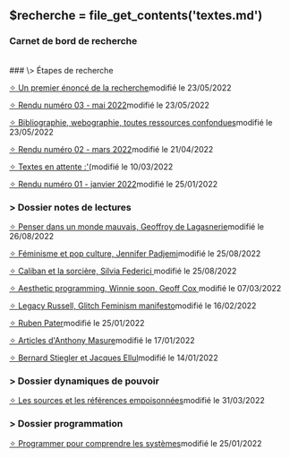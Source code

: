 ## &#36;recherche &#61; file&#95;get&#95;contents&#40;&#39;textes.md&#39;&#41;

### <div id="accueil">Carnet de bord de recherche</div>

<br>
### \> Étapes de recherche

<a class="articles" href="etapes/enonce.php">&#10023; Un premier énoncé de la recherche</a><span class="date">modifié le 23/05/2022</span><br>

<a class="articles" href="etapes/rendu3.php">&#10023; Rendu numéro 03 - mai 2022</a><span class="date">modifié le 23/05/2022</span><br>

<a class="articles" href="etapes/bibliographie.php">&#10023; Bibliographie, webographie, toutes ressources confondues</a><span class="date">modifié le 23/05/2022</span><br>

<a class="articles" href="etapes/rendu2.php">&#10023; Rendu numéro 02 - mars 2022</a><span class="date">modifié le 21/04/2022</span><br>

<a class="articles" href="etapes/en-attente.php">&#10023; Textes en attente :'(</a><span class="date">modifié le 10/03/2022</span><br>

<a class="articles" href="etapes/rendu1.php">&#10023; Rendu numéro 01 - janvier 2022</a><span class="date">modifié le 25/01/2022</span><br>



### \> Dossier notes de lectures
<a class="articles" href="notes/notesDeLagasnerie_Penser.php">&#10023; Penser dans un monde mauvais, Geoffroy de Lagasnerie</a><span class="date">modifié le 26/08/2022</span> <br>

<a class="articles" href="notes/notesPadjemi_FeminismePopCulture.php">&#10023; Féminisme et pop culture, Jennifer Padjemi</a><span class="date">modifié le 25/08/2022</span> <br>

<a class="articles" href="notes/notesFederici_Caliban.php">&#10023; Caliban et la sorcière, Silvia Federici </a><span class="date">modifié le 25/08/2022</span> <br>

<a class="articles" href="notes/notesWS.php">&#10023; Aesthetic programming, Winnie soon, Geoff Cox </a><span class="date">modifié le 07/03/2022</span> <br>

<a class="articles" href="notes/notesLR.php">&#10023; Legacy Russell, Glitch Feminism manifesto</a><span class="date">modifié le 16/02/2022</span> <br>

<a class="articles" href="notes/notesRP.php">&#10023; Ruben Pater</a><span class="date">modifié le 25/01/2022</span> <br>

<a class="articles" href="notes/notesAM.php">&#10023; Articles d'Anthony Masure</a><span class="date">modifié le 17/01/2022</span> <br>

<a class="articles" href="notes/notesBS.php">&#10023; Bernard Stiegler et Jacques Ellul</a><span class="date">modifié le 14/01/2022</span><br>

### \> Dossier dynamiques de pouvoir

<a class="articles" href="pouvoir/sources.php"> &#10023; Les sources et les références empoisonnées</a><span class="date">modifié le 31/03/2022</span>


### \> Dossier programmation

<a class="articles" href="programmation/programmation-interet.php"> &#10023; Programmer pour comprendre les systèmes</a><span class="date">modifié le 25/01/2022</span>
